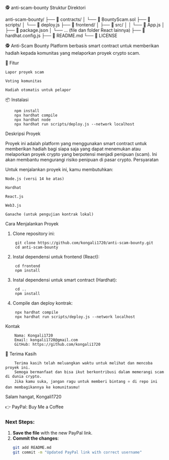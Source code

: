 🕵️ anti-scam-bounty
Struktur Direktori

anti-scam-bounty/
├── 📁 contracts/
│ └── 📄 BountyScam.sol
├── 📁 scripts/
│ └── 📄 deploy.js
├── 📁 frontend/
│ ├── 📁 src/
│ │ └── 📄 App.js
│ ├── 📄 package.json
│ └── ... (file dan folder React lainnya)
├── 📄 hardhat.config.js
├── 📄 README.md
└── 📄 LICENSE

🕵️ Anti-Scam Bounty
Platform berbasis smart contract untuk memberikan hadiah kepada komunitas yang melaporkan proyek crypto scam.

📌 Fitur

    Lapor proyek scam

    Voting komunitas

    Hadiah otomatis untuk pelapor

📦 Instalasi

        npm install
        npx hardhat compile
        npx hardhat node
        npx hardhat run scripts/deploy.js --network localhost

Deskripsi Proyek

Proyek ini adalah platform yang menggunakan smart contract untuk memberikan hadiah bagi siapa saja yang dapat menemukan atau melaporkan proyek crypto yang berpotensi menjadi penipuan (scam). Ini akan membantu mengurangi risiko penipuan di pasar crypto.
Persyaratan

Untuk menjalankan proyek ini, kamu membutuhkan:

    Node.js (versi 14 ke atas)

    Hardhat

    React.js

    Web3.js

    Ganache (untuk pengujian kontrak lokal)

Cara Menjalankan Proyek

1. Clone repository ini:

        git clone https://github.com/kongali1720/anti-scam-bounty.git
        cd anti-scam-bounty

2. Instal dependensi untuk frontend (React):

        cd frontend
        npm install

3. Instal dependensi untuk smart contract (Hardhat):

        cd ..
        npm install

4. Compile dan deploy kontrak:

        npx hardhat compile
        npx hardhat run scripts/deploy.js --network localhost

Kontak

        Nama: Kongali1720
        Email: kongali1720@gmail.com
        GitHub: https://github.com/kongali1720

🙏 Terima Kasih

        Terima kasih telah meluangkan waktu untuk melihat dan mencoba proyek ini.
        Semoga bermanfaat dan bisa ikut berkontribusi dalam memerangi scam di dunia crypto.
        Jika kamu suka, jangan ragu untuk memberi bintang ⭐ di repo ini dan membagikannya ke komunitasmu!

Salam hangat,
Kongali1720

👉 PayPal: Buy Me a Coffee

### Next Steps:
1. **Save the file** with the new PayPal link.
2. **Commit the changes**:
   ```bash
   git add README.md
   git commit -m "Updated PayPal link with correct username"
